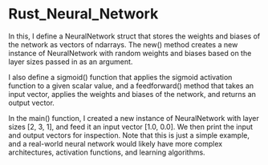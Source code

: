 # Rust_Neural_Network
In this, I define a NeuralNetwork struct that stores the weights and biases of the network as vectors of ndarrays. The new() method creates a new instance of NeuralNetwork with random weights and biases based on the layer sizes passed in as an argument.

I also define a sigmoid() function that applies the sigmoid activation function to a given scalar value, and a feedforward() method that takes an input vector, applies the weights and biases of the network, and returns an output vector.

In the main() function, I created a new instance of NeuralNetwork with layer sizes [2, 3, 1], and feed it an input vector [1.0, 0.0]. We then print the input and output vectors for inspection. Note that this is just a simple example, and a real-world neural network would likely have more complex architectures, activation functions, and learning algorithms.
